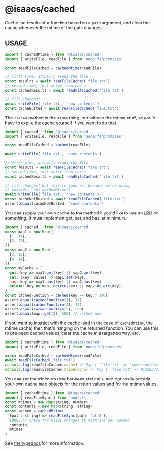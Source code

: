 # @isaacs/cached

Cache the results of a function based on a `path` argument, and
clear the cache whenever the mtime of the path changes.

## USAGE

```js
import { cachedMtime } from '@isaacs/cached'
import { writeFile, readFile } from 'node:fs/promises'

const readFileCached = cachedMtime(readFile)

// first time, actually reads the file
const results = await readFileCached('file.txt')
// second time, just serve from cache
const cachedResults = await readFileCached('file.txt')

// file changes!
await writeFile('file.txt', 'new contents')
const cacheBusted = await readFileCached('file.txt')
```

The `cached` method is the same thing, but without the mtime
stuff, so you'd have to expire the cache yourself if you want to
do that.

```js
import { cached } from '@isaacs/cached'
import { writeFile, readFile } from 'node:fs/promises'

const readFileCached = cached(readFile)

await writeFile('file.txt', 'some contents')

// first time, actually reads the file
const results = await readFileCached('file.txt')
// second time, just serve from cache
const cachedResults = await readFileCached('file.txt')

// file changes! but this is ignored, because we're using
// cached(), not cachedMtime()
await writeFile('file.txt', 'new contents')
const cacheNotBusted = await readFileCached('file.txt')
assert.equal(cacheNotBusted, 'some contents')
```

You can supply your own cache to the method if you'd like to use
an [LRU](https://github.com/isaacs/node-lru-cache) or something.
It must implement get, set, and has, at minimum.

```js
import { cached } from '@isaacs/cached'
const map1 = new Map([
  [1, 11],
  [2, 22],
])
const map2 = new Map([
  [3, 13],
  [4, 14],
])
const myCache = {
  get: key => map1.get(key) || map2.get(key),
  set: (key, value) => map1.set(key),
  has: key => map1.has(key) || map2.has(key),
  delete: key => map1.delete(key) || map2.delete(key),
}
const cachedFunction = cached(key => key * 100)
assert.equal(cachedFunction(1), 11)
assert.equal(cachedFunction(4), 14)
assert.equal(cachedFunction(5), 500)
assert.equal(map1.get(5), 500) // cached now
```

If you want to interact with the cache (and in the case of
`cachedMtime`, the mtime cache) then that's hanging on the
returned function. You can use this to pre-seed cached values,
clear the cache in a targetted way, etc.

```js
import { cachedMtime } from '@isaacs/cached'
import { writeFile, readFile } from 'node:fs/promises'

const readFileCached = cachedMtime(readFile)
await readFileCached('file.txt')
console.log(readFileCached.cache) // Map { 'file.txt' => 'some contents' }
console.log(readFileCached.mtimeCache) // Map { 'file.txt' => 853283471948 }
```

You can set the minimum time between stat calls, and optionally
provide your own cache map objects for the return values and for
the mtime values.

```js
import { cachedMtime } from '@isaacs/cached'
import { readFileSync } from 'node:fs'
const mtimes = new Map<string, number>
const contents = new Map<string, string>
const cached = cachedMtime(
  (path: string) => readFileSync(path, 'utf8'),
  1000, // check for mtime changes at most 1ce per second
  contents,
  mtimes
)
```

See [the typedocs](https://isaacs.github.io/cached) for more
information.
